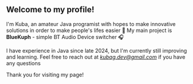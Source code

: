 ## Welcome to my profile!

I'm Kuba, an amateur Java programist with hopes to make innovative solutions in order to make people's lifes easier 🤝
My main project is **BlueKuph** - simple BT Audio Device switcher 🎧

I have experience in Java since late 2024, but I'm currently still improving and learning.
Feel free to reach out at *kubag.dev@gmail.com* if you have any questions

Thank you for visiting my page! 
